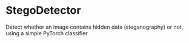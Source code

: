 # StegoDetector
Detect whether an image contains hidden data (steganography) or not, using a simple PyTorch classifier
